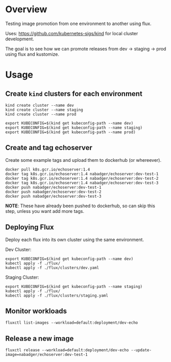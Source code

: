 # Overview

Testing image promotion from one environment to another using flux.

Uses: https://github.com/kubernetes-sigs/kind for local cluster development.

The goal is to see how we can promote releases from dev -> staging -> prod using flux and kustomize.


# Usage

## Create `kind` clusters for each environment

```
kind create cluster --name dev
kind create cluster --name staging
kind create cluster --name prod
```

```
export KUBECONFIG=$(kind get kubeconfig-path --name dev)
export KUBECONFIG=$(kind get kubeconfig-path --name staging)
export KUBECONFIG=$(kind get kubeconfig-path --name prod)
```

## Create and tag echoserver

Create some example tags and upload them to dockerhub (or whereever).

```
docker pull k8s.gcr.io/echoserver:1.4
docker tag k8s.gcr.io/echoserver:1.4 nabadger/echoserver:dev-test-1
docker tag k8s.gcr.io/echoserver:1.4 nabadger/echoserver:dev-test-2
docker tag k8s.gcr.io/echoserver:1.4 nabadger/echoserver:dev-test-3
docker push nabadger/echoserver:dev-test-1
docker push nabadger/echoserver:dev-test-2
docker push nabadger/echoserver:dev-test-3
```

**NOTE**: These have already been pushed to dockerhub, so can skip this step, unless you want add more tags.

## Deploying Flux

Deploy each flux into its own cluster using the same environment. 

Dev Cluster:

```
export KUBECONFIG=$(kind get kubeconfig-path --name dev)
kubectl apply -f ./flux/
kubectl apply -f ./flux/clusters/dev.yaml
```

Staging Cluster:

```
export KUBECONFIG=$(kind get kubeconfig-path --name staging)
kubectl apply -f ./flux/
kubectl apply -f ./flux/clusters/staging.yaml
```

## Monitor workloads 

```
fluxctl list-images --workload=default:deployment/dev-echo
```

## Release a new image

```
fluxctl release --workload=default:deployment/dev-echo --update-image=nabadger/echoserver:dev-test-1
```
